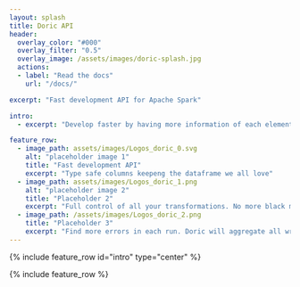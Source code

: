 ```yaml
---
layout: splash
title: Doric API
header:
  overlay_color: "#000"
  overlay_filter: "0.5"
  overlay_image: /assets/images/doric-splash.jpg
  actions:
  - label: "Read the docs"
    url: "/docs/"

excerpt: "Fast development API for Apache Spark"

intro:
  - excerpt: "Develop faster by having more information of each element of your ETL"

feature_row:
  - image_path: assets/images/Logos_doric_0.svg
    alt: "placeholder image 1"
    title: "Fast development API"
    excerpt: "Type safe columns keepeng the dataframe we all love"
  - image_path: assets/images/Logos_doric_1.png
    alt: "placeholder image 2"
    title: "Placeholder 2"
    excerpt: "Full control of all your transformations. No more black magic implicit conversions"
  - image_path: /assets/images/Logos_doric_2.png
    title: "Placeholder 3"
    excerpt: "Find more errors in each run. Doric will aggregate all wrong elements in each tranformation marking the like of code that creates it"
---
```



{% include feature_row id="intro" type="center" %}

{% include feature_row %}

